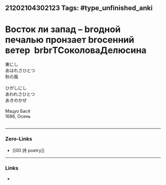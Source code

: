 21202104302123
Tags: #type_unfinished_anki
---
# Восток ли запад – brодной печалью пронзает brосенний ветер  brbrТСоколоваДелюсина

東にし                    <br>あはれさひとつ      <br>秋の風                       <br><br>ひがしにし<br>あわれさひとつ<br>あきのかぜ<br><br>Мацуо Басё<br>1686, Осень<br><br>

---
### Zero-Links
- [[00 詩 poetry]]
---
### Links
-